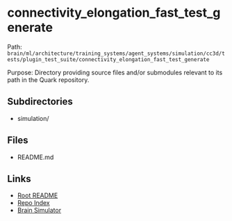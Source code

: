# connectivity_elongation_fast_test_generate

Path: `brain/ml/architecture/training_systems/agent_systems/simulation/cc3d/tests/plugin_test_suite/connectivity_elongation_fast_test_generate`

Purpose: Directory providing source files and/or submodules relevant to its path in the Quark repository.

## Subdirectories
- simulation/

## Files
- README.md

## Links
- [Root README](../../../../../../../../../README.md)
- [Repo Index](../../../../../../../../../repo_index.json)
- [Brain Simulator](../../../../../../../../../brain/architecture/brain_simulator.py)
